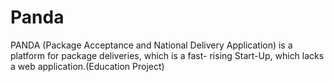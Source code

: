 <h1>Panda</h1>
<p>
  PANDA (Package Acceptance and National Delivery Application) is a platform for package deliveries, which is a fast-
  rising Start-Up, which lacks a web application.(Education Project)
</p>
